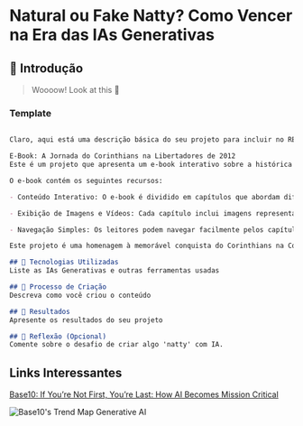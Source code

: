 # Natural ou Fake Natty? Como Vencer na Era das IAs Generativas

## 🚀 Introdução

> Woooow! Look at this 👀


### Template

```markdown

Claro, aqui está uma descrição básica do seu projeto para incluir no README:

E-Book: A Jornada do Corinthians na Libertadores de 2012
Este é um projeto que apresenta um e-book interativo sobre a histórica jornada do Corinthians na Copa Libertadores da América de 2012. O e-book é desenvolvido em Python usando a biblioteca Tkinter para a interface gráfica.

O e-book contém os seguintes recursos:

- Conteúdo Interativo: O e-book é dividido em capítulos que abordam diferentes aspectos da campanha do Corinthians na Libertadores de 2012, desde a preparação e expectativas até a final e análise dos principais jogadores.

- Exibição de Imagens e Vídeos: Cada capítulo inclui imagens representativas e, além disso, há um botão para assistir a uma entrevista relacionada à jornada do Corinthians na Libertadores de 2012.

- Navegação Simples: Os leitores podem navegar facilmente pelos capítulos usando botões de navegação ou simplesmente rolando para cima ou para baixo.

Este projeto é uma homenagem à memorável conquista do Corinthians na Copa Libertadores da América de 2012 e oferece uma maneira interativa de reviver esse momento histórico para os torcedores do clube.

## 🤖 Tecnologias Utilizadas
Liste as IAs Generativas e outras ferramentas usadas

## 🧐 Processo de Criação
Descreva como você criou o conteúdo

## 🚀 Resultados
Apresente os resultados do seu projeto

## 💭 Reflexão (Opcional)
Comente sobre o desafio de criar algo 'natty' com IA.
```


## Links Interessantes

[Base10: If You’re Not First, You’re Last: How AI Becomes Mission Critical](https://base10.vc/post/generative-ai-mission-critical/)

![Base10's Trend Map Generative AI](https://github.com/digitalinnovationone/lab-natty-or-not/assets/730492/f4df26e8-f8f7-4419-8252-c69d73ea930c)

